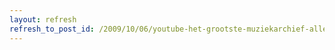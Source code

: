 ```yaml
---
layout: refresh
refresh_to_post_id: /2009/10/06/youtube-het-grootste-muziekarchief-allertijden
---
```

